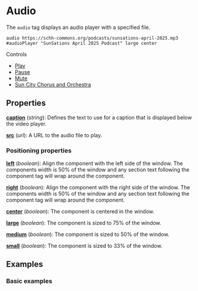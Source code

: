 <style> 
  .markdown-section h2 ~ p > strong > a, .markdown-section h3 ~ p > strong > a { color: crimson; font-size: 110%; text-decoration: none; }
  .markdown-section table { 
    margin-left:3rem; 
    width: calc(100% - 6rem); 
    border:1px solid #555;
  }
  .markdown-section td, .markdown-section th {
    border:1px solid #555;
    padding: 8px;
    line-height: 1.2;
  }
  .markdown-section th {
    background-color:#E2F0F7;
    font-weight:bold !important;
    text-align:center !important;
  }
</style>

# Audio

The `audio` tag displays an audio player with a specified file.

`audio https://schh-commons.org/podcasts/sunsations-april-2025.mp3 #audioPlayer "SunSations April 2025 Podcast" large center`

Controls

- [Play](audioPlayer/play/1:00/1:05)
- [Pause](audioPlayer/pause)
- [Mute](audioPlayer/mute)
- [Sun City Chorus and Orchestra](audioPlayer/play/9:13)

## Properties

**[caption](#basic-example)** (_string_): Defines the text to use for a caption that is displayed below the video player.

**[src](#basic-example)** (_url_):  A URL to the audio file to play.

### Positioning properties

**[left](#positioning-examples)** (_boolean_):  Align the component with the left side of the window.  The components width is 50% of the window and any section text following the component tag will wrap around the component.

**[right](#positioning-examples)** (_boolean_):  Align the component with the right side of the window.  The components width is 50% of the window and any section text following the component tag will wrap around the component.

**[center](#positioning-examples)** (_boolean_):  The component is centered in the window.

**[large](#positioning-examples)** (_boolean_):  The component is sized to 75% of the window.

**[medium](#positioning-examples)** (_boolean_):  The component is sized to 50% of the window.

**[small](#positioning-examples)** (_boolean_):  The component is sized to 33% of the window.


## Examples

### Basic examples

